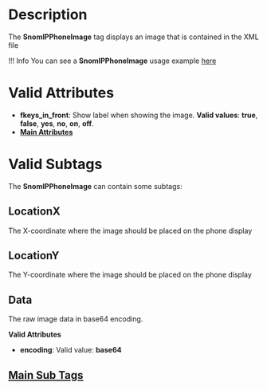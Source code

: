 # Description

The **SnomIPPhoneImage** tag displays an image that is contained in the XML file

!!! Info
    You can see a **SnomIPPhoneImage** usage example [here](../examples/SnomIPPhoneImage)

# Valid Attributes

- **fkeys_in_front**: Show label when showing the image. **Valid values**: **true**, **false**, **yes**, **no**, **on**, **off**.
- [**Main Attributes**](#main_attributes)

# Valid Subtags

The **SnomIPPhoneImage** can contain some subtags:

## LocationX

The X-coordinate where the image should be placed on the phone display

## LocationY

The Y-coordinate where the image should be placed on the phone display

## Data

The raw image data in base64 encoding.

**Valid Attributes**

* **encoding**: Valid value: **base64**

## [Main Sub Tags](main_sub_tags.md)
